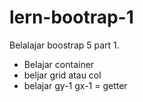 # lern-bootrap-1
Belalajar boostrap 5 part 1.
- Belajar container
- beljar grid atau col
- belajar gy-1 gx-1 = getter

